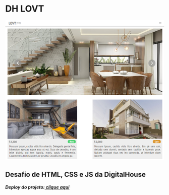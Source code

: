 <h1>DH LOVT</h1>

![landingpage](./assets/public/img/print.png)

<h2>Desafio de HTML, CSS e JS da DigitalHouse</h2>
<h5>Deploy do projeto:<a href="https://mfcastilho.github.io/dh-lovt/"> clique aqui</a></h5>
